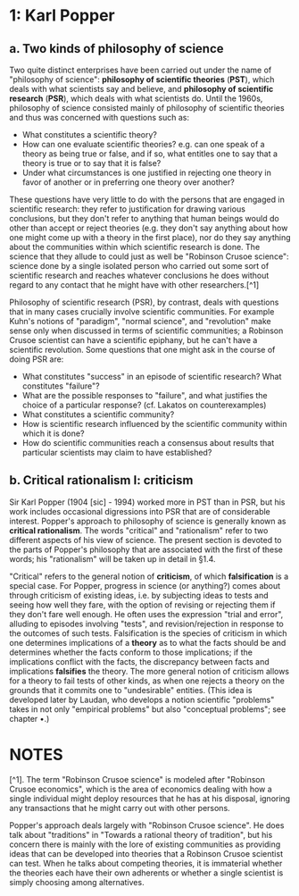 # 1:  Karl Popper

## a.  Two kinds of philosophy of science

Two quite distinct enterprises have been carried out under the name of "philosophy of science": **philosophy of scientific theories** (**PST**), which deals with what scientists say and believe, and **philosophy of scientific research** (**PSR**), which deals with what scientists do.  Until the 1960s, philosophy of science consisted mainly of philosophy of scientific theories and thus was concerned with questions such as:

* What constitutes a scientific theory?
* How can one evaluate scientific theories?  e.g. can one speak of a theory as being true or false, and if so, what entitles one to say that a theory is true or to say that it is false?
* Under what circumstances is one justified in rejecting one theory in favor of another or in preferring one theory over another?

These questions have very little to do with the persons that are engaged in scientific research: they refer to justification for drawing various conclusions, but they don't refer to anything that human beings would do other than accept or reject theories (e.g. they don't say anything about how one might come up with a theory in the first place), nor do they say anything about the communities within which scientific research is done.  The science that they allude to could just as well be "Robinson Crusoe science": science done by a single isolated person who carried out some sort of scientific research and reaches whatever conclusions he does without regard to any contact that he might have with other researchers.[^1]

Philosophy of scientific research (PSR), by contrast, deals with questions that in many cases crucially involve scientific communities.  For example Kuhn's notions of "paradigm", "normal science", and "revolution" make sense only when discussed in terms of scientific communities; a Robinson Crusoe scientist can have a scientific epiphany, but he can't have a scientific revolution.  Some questions that one might ask in the course of doing PSR are:

* What constitutes "success" in an episode of scientific research?  What constitutes "failure"?
* What are the possible responses to "failure", and what justifies the choice of a particular response?  (cf. Lakatos on counterexamples)
* What constitutes a scientific community?
* How is scientific research influenced by the scientific community within which it is done?
* How do scientific communities reach a consensus about results that particular scientists may claim to have established?

## b.  Critical rationalism I: criticism

Sir Karl Popper (1904 [sic] - 1994) worked more in PST than in PSR, but his work includes occasional digressions into PSR that are of considerable interest.  Popper's approach to philosophy of science is generally known as **critical rationalism**.  The words "critical" and "rationalism" refer to two different aspects of his view of science.  The present section is devoted to the parts of Popper's philosophy that are associated with the first of these words; his "rationalism" will be taken up in detail in §1.4.

"Critical" refers to the general notion of **criticism**, of which **falsification** is a special case.  For Popper, progress in science (or anything?) comes about through criticism of existing ideas, i.e. by subjecting ideas to tests and seeing how well they fare, with the option of revising or rejecting them if they don't fare well enough.  He often uses the expression "trial and error", alluding to episodes involving "tests", and revision/rejection in response to the outcomes of such tests.  Falsification is the species of criticism in which one determines implications of a **theory** as to what the facts should be and determines whether the facts conform to those implications; if the implications conflict with the facts, the discrepancy between facts and implications **falsifies** the theory.  The more general notion of criticism allows for a theory to fail tests of other kinds, as when one rejects a theory on the grounds that it commits one to "undesirable" entities.  (This idea is developed later by Laudan, who develops a notion scientific "problems" takes in not only "empirical problems" but also "conceptual problems"; see chapter •.)

# NOTES

[^1]. The term "Robinson Crusoe science" is modeled after "Robinson Crusoe economics", which is the area of economics dealing with how a single individual might deploy resources that he has at his disposal, ignoring any transactions that he might carry out with other persons.

Popper's approach deals largely with "Robinson Crusoe science".  He does talk about "traditions" in "Towards a rational theory of tradition", but his concern there is mainly with the lore of existing communities as providing ideas that can be developed into theories that a Robinson Crusoe scientist can test.  When he talks about competing theories, it is immaterial whether the theories each have their own adherents or whether a single scientist is simply choosing among alternatives.

